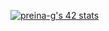 
[![preina-g's 42 stats](https://badge42.vercel.app/api/v2/cl8ys36dg00350gl8f28t0eiy/stats?cursusId=21&coalitionId=275)](https://github.com/JaeSeoKim/badge42)
